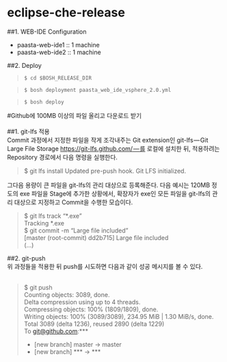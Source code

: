 # eclipse-che-release

##1. WEB-IDE Configuration
- paasta-web-ide1 :: 1 machine
- paasta-web-ide2 :: 1 machine

##2. Deploy
>`$ cd $BOSH_RELEASE_DIR`

>`$ bosh deployment paasta_web_ide_vsphere_2.0.yml`

>`$ bosh deploy`

#Github에 100MB 이상의 파일 올리고 다운로드 받기<br>
<br>
##1. git-lfs 적용<br>
Commit 과정에서 지정한 파일을 작게 조각내주는 Git extension인 git-lfs — Git Large File Storage https://git-lfs.github.com/ — 를 로컬에 설치한 뒤, 적용하려는 Repository 경로에서 다음 명령을 실행한다.<br>

>$ git lfs install
>Updated pre-push hook.
>Git LFS initialized.

그다음 용량이 큰 파일을 git-lfs의 관리 대상으로 등록해준다. 다음 예시는 120MB 정도의 exe 파일을 Stage에 추가한 상황에서, 확장자가 exe인 모든 파일을 git-lfs의 관리 대상으로 지정하고 Commit을 수행한 모습이다.<br>

>$ git lfs track “*.exe”<br>
>Tracking *.exe<br>
>$ git commit -m “Large file included”<br>
>[master (root-commit) dd2b715] Large file included<br>
>(...)<br>

##2. git-push <br>
위 과정들을 적용한 뒤 push를 시도하면 다음과 같이 성공 메시지를 볼 수 있다.<br>
<br>
>$ git push<br>
>Counting objects: 3089, done.<br>
>Delta compression using up to 4 threads.<br>
>Compressing objects: 100% (1809/1809), done.<br>
>Writing objects: 100% (3089/3089), 234.95 MiB | 1.30 MiB/s, done.<br>
>Total 3089 (delta 1236), reused 2890 (delta 1229)<br>
>To git@github.com:***<br>
> * [new branch] master -> master<br>
> * [new branch] *** -> ***<br>

